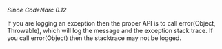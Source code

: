 *Since CodeNarc 0.12*

If you are logging an exception then the proper API is to call
error(Object, Throwable), which will log the message and the exception
stack trace. If you call error(Object) then the stacktrace may not be
logged.
